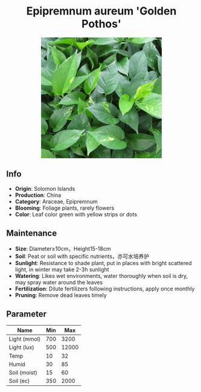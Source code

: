 <h1 align='center'>Epipremnum aureum 'Golden Pothos'</h1>
<p align="center">
    <img 
        align='center'
        width='320'
        src="../images/epipremnum aureum golden pothos.png" 
        alt='Epipremnum aureum 'Golden Pothos'' />
</p>

## Info

 - **Origin**: Solomon Islands
 - **Production**: China
 - **Category**: Araceae, Epipremnum
 - **Blooming**: Foliage plants, rarely flowers
 - **Color**: Leaf color green with yellow strips or dots

## Maintenance

 - **Size**: Diameter≥10cm，Height15-18cm
 - **Soil**: Peat or soil with specific nutrients，亦可水培养护
 - **Sunlight**: Resistance to shade plant, put in places with bright scattered light, in winter may take 2-3h sunlight
 - **Watering**: Likes wet environments, water thoroughly when soil is dry, may spray water around the leaves
 - **Fertilization**: Dilute fertilizers following instructions, apply once monthly
 - **Pruning**: Remove dead leaves timely

## Parameter

| Name         | Min  | Max   |
|--------------|------|-------|
| Light (mmol) | 700 | 3200  |
| Light (lux)  | 500 | 12000 |
| Temp         | 10    | 32    |
| Humid        | 30   | 85    |
| Soil (moist) | 15   | 60    |
| Soil (ec)    | 350  | 2000  |